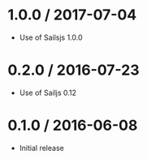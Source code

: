 1.0.0 / 2017-07-04
=================

* Use of Sailsjs 1.0.0 

0.2.0 / 2016-07-23
=================

* Use of Sailjs 0.12


0.1.0 / 2016-06-08
==================

  * Initial release
